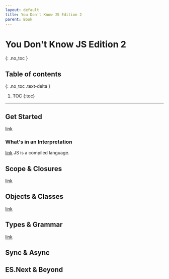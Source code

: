 ```yaml
---
layout: default
title: You Don't Know JS Edition 2
parent: Book
---
```


# You Don't Know JS Edition 2
{: .no_toc }

## Table of contents
{: .no_toc .text-delta }

1. TOC
{:toc}

---

## Get Started
[link](https://github.com/getify/You-Dont-Know-JS/blob/2nd-ed/get-started/README.md)



### What's in an Interpretation 
[link](https://github.com/getify/You-Dont-Know-JS/blob/2nd-ed/get-started/ch1.md#whats-in-an-interpretation)
JS is a compiled language.


## Scope & Closures
[link](https://github.com/getify/You-Dont-Know-JS/blob/2nd-ed/scope-closures/README.md)


## Objects & Classes
[link](https://github.com/getify/You-Dont-Know-JS/blob/2nd-ed/objects-classes/README.md)


## Types & Grammar
[link](https://github.com/getify/You-Dont-Know-JS/blob/2nd-ed/types-grammar/README.md)


## Sync & Async


## ES.Next & Beyond